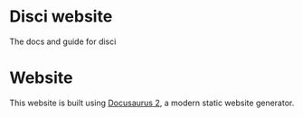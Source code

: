 # Disci website

The docs and guide for disci

# Website

This website is built using [Docusaurus 2](https://docusaurus.io/), a modern static website generator.

